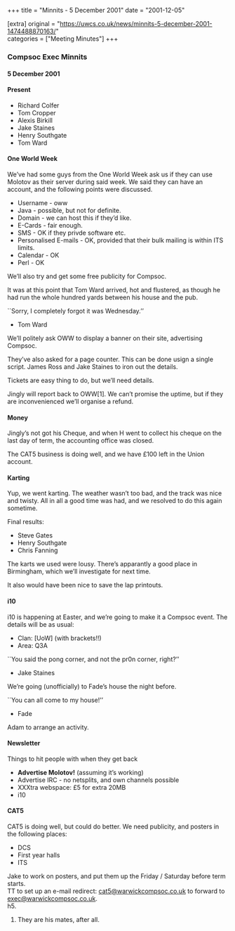 +++
title = "Minnits - 5 December 2001"
date = "2001-12-05"

[extra]
original = "https://uwcs.co.uk/news/minnits-5-december-2001-1474488870163/"    
categories = ["Meeting Minutes"]
+++

### Compsoc Exec Minnits

#### 5 December 2001

#### Present

  - Richard Colfer
  - Tom Cropper
  - Alexis Birkill
  - Jake Staines
  - Henry Southgate
  - Tom Ward

#### One World Week

We’ve had some guys from the One World Week ask us if they can use Molotov as their server during said week. We said they can have an account, and the following points were discussed.

  - Username - oww
  - Java - possible, but not for definite.
  - Domain - we can host this if they’d like.
  - E-Cards - fair enough.
  - SMS - OK if they privde software etc.
  - Personalised E-mails - OK, provided that their bulk mailing is within ITS limits.
  - Calendar - OK
  - Perl - OK

We’ll also try and get some free publicity for Compsoc.

It was at this point that Tom Ward arrived, hot and flustered, as though he had run the whole hundred yards between his house and the pub.

\`\`Sorry, I completely forgot it was Wednesday.’’

  - Tom Ward

We’ll politely ask OWW to display a banner on their site, advertising Compsoc.

They’ve also asked for a page counter. This can be done usign a single script. James Ross and Jake Staines to iron out the details.

Tickets are easy thing to do, but we’ll need details.

Jingly will report back to OWW\[1\]. We can’t promise the uptime, but if they are inconvenienced we’ll organise a refund.

#### Money

Jingly’s not got his Cheque, and when H went to collect his cheque on the last day of term, the accounting office was closed.

The CAT5 business is doing well, and we have £100 left in the Union account.

#### Karting

Yup, we went karting. The weather wasn’t too bad, and the track was nice and twisty. All in all a good time was had, and we resolved to do this again sometime.

Final results:

  - Steve Gates
  - Henry Southgate
  - Chris Fanning

The karts we used were lousy. There’s apparantly a good place in Birmingham, which we’ll investigate for next time.

It also would have been nice to save the lap printouts.

#### i10

i10 is happening at Easter, and we’re going to make it a Compsoc event. The details will be as usual:

  - Clan: \[UoW\] (with brackets\!\!)
  - Area: Q3A

\`\`You said the pong corner, and not the pr0n corner, right?’’

  - Jake Staines

We’re going (unofficially) to Fade’s house the night before.

\`\`You can all come to my house\!’’

  - Fade

Adam to arrange an activity.

#### Newsletter

Things to hit people with when they get back

  - **Advertise Molotov\!** (assuming it’s working)
  - Advertise IRC - no netsplits, and own channels possible
  - XXXtra webspace: £5 for extra 20MB
  - i10

#### CAT5

CAT5 is doing well, but could do better. We need publicity, and posters in the following places:

  - DCS
  - First year halls
  - ITS

Jake to work on posters, and put them up the Friday / Saturday before term starts.  
TT to set up an e-mail redirect: cat5@warwickcompsoc.co.uk to forward to exec@warwickcompsoc.co.uk.  
h5.

1.  They are his mates, after all.
